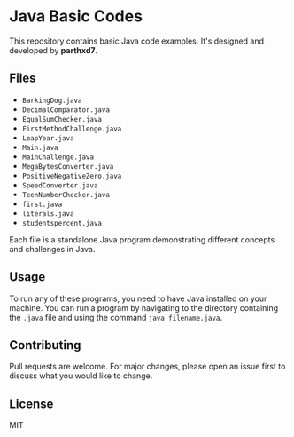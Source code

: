 # Java Basic Codes

This repository contains basic Java code examples. It's designed and developed by **parthxd7**.

## Files

- `BarkingDog.java`
- `DecimalComparator.java`
- `EqualSumChecker.java`
- `FirstMethodChallenge.java`
- `LeapYear.java`
- `Main.java`
- `MainChallenge.java`
- `MegaBytesConverter.java`
- `PositiveNegativeZero.java`
- `SpeedConverter.java`
- `TeenNumberChecker.java`
- `first.java`
- `literals.java`
- `studentspercent.java`

Each file is a standalone Java program demonstrating different concepts and challenges in Java.

## Usage

To run any of these programs, you need to have Java installed on your machine. You can run a program by navigating to the directory containing the `.java` file and using the command `java filename.java`.

## Contributing

Pull requests are welcome. For major changes, please open an issue first to discuss what you would like to change.

## License

MIT
